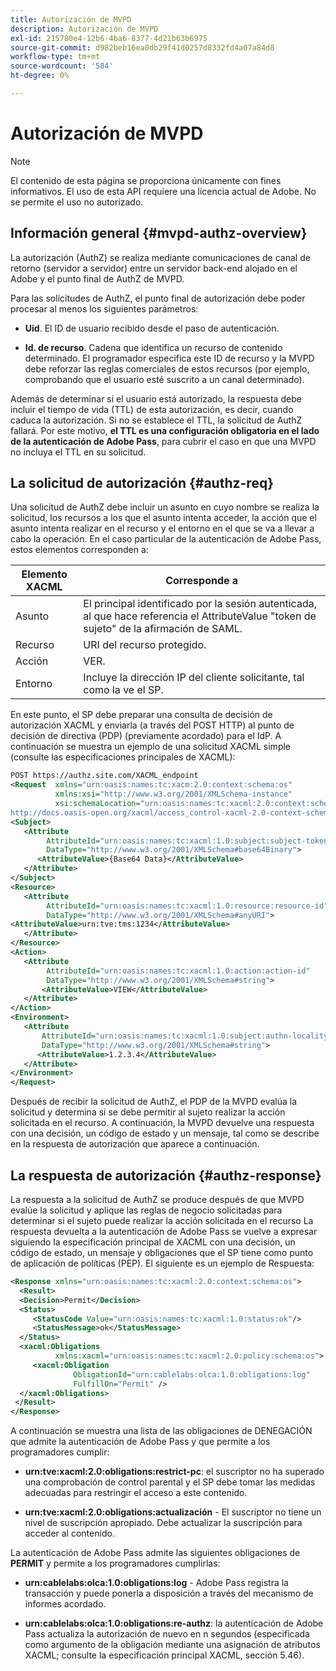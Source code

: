 ```yaml
---
title: Autorización de MVPD
description: Autorización de MVPD
exl-id: 215780e4-12b6-4ba6-8377-4d21b63b6975
source-git-commit: d982beb16ea0db29f41d0257d8332fd4a07a84d8
workflow-type: tm+mt
source-wordcount: '584'
ht-degree: 0%

---
```


# Autorización de MVPD

>[!NOTE]
>
>El contenido de esta página se proporciona únicamente con fines informativos. El uso de esta API requiere una licencia actual de Adobe. No se permite el uso no autorizado.

## Información general {#mvpd-authz-overview}

La autorización (AuthZ) se realiza mediante comunicaciones de canal de retorno (servidor a servidor) entre un servidor back-end alojado en el Adobe y el punto final de AuthZ de MVPD.

Para las solicitudes de AuthZ, el punto final de autorización debe poder procesar al menos los siguientes parámetros:

* **Uid**. El ID de usuario recibido desde el paso de autenticación.

* **Id. de recurso**. Cadena que identifica un recurso de contenido determinado. El programador especifica este ID de recurso y la MVPD debe reforzar las reglas comerciales de estos recursos (por ejemplo, comprobando que el usuario esté suscrito a un canal determinado).

Además de determinar si el usuario está autorizado, la respuesta debe incluir el tiempo de vida (TTL) de esta autorización, es decir, cuando caduca la autorización. Si no se establece el TTL, la solicitud de AuthZ fallará.  Por este motivo, **el TTL es una configuración obligatoria en el lado de la autenticación de Adobe Pass**, para cubrir el caso en que una MVPD no incluya el TTL en su solicitud.

## La solicitud de autorización {#authz-req}

Una solicitud de AuthZ debe incluir un asunto en cuyo nombre se realiza la solicitud, los recursos a los que el asunto intenta acceder, la acción que el asunto intenta realizar en el recurso y el entorno en el que se va a llevar a cabo la operación. En el caso particular de la autenticación de Adobe Pass, estos elementos corresponden a:

| Elemento XACML | Corresponde a |
|---------------|--------------------------------------------------------------------------------------------------------------------------------|
| Asunto | El principal identificado por la sesión autenticada, al que hace referencia el AttributeValue &quot;token de sujeto&quot; de la afirmación de SAML. |
| Recurso | URI del recurso protegido. |
| Acción | VER. |
| Entorno | Incluye la dirección IP del cliente solicitante, tal como la ve el SP. |



En este punto, el SP debe preparar una consulta de decisión de autorización XACML y enviarla (a través del POST HTTP) al punto de decisión de directiva (PDP) (previamente acordado) para el IdP. A continuación se muestra un ejemplo de una solicitud XACML simple (consulte las especificaciones principales de XACML):

```XML
POST https://authz.site.com/XACML_endpoint
<Request  xmlns="urn:oasis:names:tc:xacm:2.0:context:schema:os"
          xmlns:xsi="http://www.w3.org/2001/XMLSchema-instance"
          xsi:schemaLocation="urn:oasis:names:tc:xacml:2.0:context:schema:os
http://docs.oasis-open.org/xacml/access_control-xacml-2.0-context-schema-os.xsd">
<Subject>
   <Attribute
        AttributeId="urn:oasis:names:tc:xacml:1.0:subject:subject-token"
        DataType="http://www.w3.org/2001/XMLSchema#base64Binary">
      <AttributeValue>{Base64 Data}</AttributeValue>
   </Attribute>
</Subject>
<Resource>
   <Attribute
        AttributeId="urn:oasis:names:tc:xacml:1.0:resource:resource-id"
        DataType="http://www.w3.org/2001/XMLSchema#anyURI">
<AttributeValue>urn:tve:tms:1234</AttributeValue>
   </Attribute>
</Resource>
<Action>
   <Attribute
        AttributeId="urn:oasis:names:tc:xacml:1.0:action:action-id"
        DataType="http://www.w3.org/2001/XMLSchema#string">
       <AttributeValue>VIEW</AttributeValue>
   </Attribute>
</Action>
<Environment>
   <Attribute
       AttributeId="urn:oasis:names:tc:xacml:1.0:subject:authn-locality:ip-address"
       DataType="http://www.w3.org/2001/XMLSchema#string">
      <AttributeValue>1.2.3.4</AttributeValue>
   </Attribute>
</Environment>
</Request>
```


Después de recibir la solicitud de AuthZ, el PDP de la MVPD evalúa la solicitud y determina si se debe permitir al sujeto realizar la acción solicitada en el recurso. A continuación, la MVPD devuelve una respuesta con una decisión, un código de estado y un mensaje, tal como se describe en la respuesta de autorización que aparece a continuación.

## La respuesta de autorización {#authz-response}

La respuesta a la solicitud de AuthZ se produce después de que MVPD evalúe la solicitud y aplique las reglas de negocio solicitadas para determinar si el sujeto puede realizar la acción solicitada en el recurso La respuesta devuelta a la autenticación de Adobe Pass se vuelve a expresar siguiendo la especificación principal de XACML con una decisión, un código de estado, un mensaje y obligaciones que el SP tiene como punto de aplicación de políticas (PEP). El siguiente es un ejemplo de Respuesta:

```XML
<Response xmlns="urn:oasis:names:tc:xacml:2.0:context:schema:os">
  <Result>
  <Decision>Permit</Decision>
  <Status>
     <StatusCode Value="urn:oasis:names:tc:xacml:1.0:status:ok"/>
     <StatusMessage>ok</StatusMessage>
  </Status>
  <xacml:Obligations     
          xmlns:xacml="urn:oasis:names:tc:xacml:2.0:policy:schema:os">
     <xacml:Obligation    
              ObligationId="urn:cablelabs:olca:1.0:obligations:log"
              FulfillOn="Permit" />
  </xacml:Obligations>
 </Result>
</Response>
```

A continuación se muestra una lista de las obligaciones de DENEGACIÓN que admite la autenticación de Adobe Pass y que permite a los programadores cumplir:

* **urn:tve:xacml:2.0:obligations:restrict-pc**: el suscriptor no ha superado una comprobación de control parental y el SP debe tomar las medidas adecuadas para restringir el acceso a este contenido.

* **urn:tve:xacml:2.0:obligations:actualización** - El suscriptor no tiene un nivel de suscripción apropiado.  Debe actualizar la suscripción para acceder al contenido.

La autenticación de Adobe Pass admite las siguientes obligaciones de **PERMIT** y permite a los programadores cumplirlas:

* **urn:cablelabs:olca:1.0:obligations:log** - Adobe Pass registra la transacción y puede ponerla a disposición a través del mecanismo de informes acordado.

* **urn:cablelabs:olca:1.0:obligations:re-authz**: la autenticación de Adobe Pass actualiza la autorización de nuevo en n segundos (especificada como argumento de la obligación mediante una asignación de atributos XACML; consulte la especificación principal XACML, sección 5.46).

<!--
>![RelatedInformation]
>* [Preflight Authorization](/help/authentication/preflight-authz.md)
>* [Authentication](/help/authentication/authn-usecase.md)
-->

